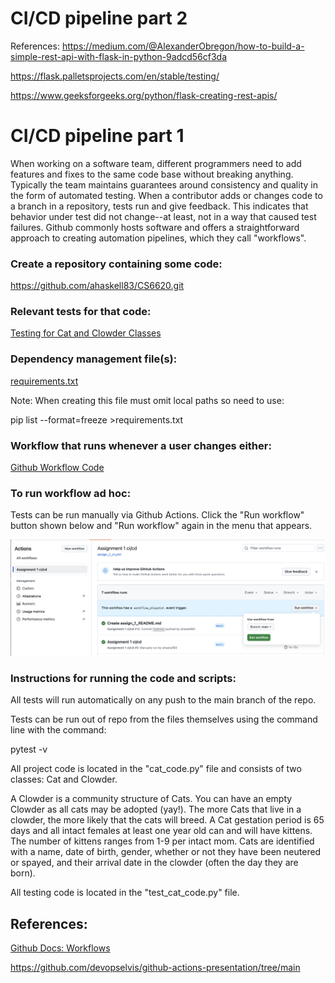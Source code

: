 
# CI/CD pipeline part 2




References: 
https://medium.com/@AlexanderObregon/how-to-build-a-simple-rest-api-with-flask-in-python-9adcd56cf3da

https://flask.palletsprojects.com/en/stable/testing/

https://www.geeksforgeeks.org/python/flask-creating-rest-apis/




# CI/CD pipeline part 1

When working on a software team, different programmers need to add features and fixes to the same code base without breaking anything. Typically the team maintains guarantees around consistency and quality in the form of automated testing. When a contributor adds or changes code to a branch in a repository, tests run and give feedback. This indicates that behavior under test did not change--at least, not in a way that caused test failures. Github commonly hosts software and offers a straightforward approach to creating automation pipelines, which they call "workflows".

 

### Create a repository containing some code:
 https://github.com/ahaskell83/CS6620.git


### Relevant tests for that code:
[Testing for Cat and Clowder Classes](test_cat_code.py)

### Dependency management file(s):

[requirements.txt](requirements.txt)
 
Note: When creating this file must omit local paths so need to use: 

pip list --format=freeze >requirements.txt

### Workflow that runs whenever a user changes either:
[Github Workflow Code](.github/workflows/assign_1_ci.yml)


### To run workflow ad hoc:

Tests can be run manually via Github Actions.
Click the "Run workflow" button shown below and "Run workflow" again in the menu that appears.

![Github Workflow Screenshot](manual_workflow.png)


### Instructions for running the code and scripts:

All tests will run automatically on any push to the main branch of the repo.

Tests can be run out of repo from the files themselves using the command line with the command:

pytest -v

All project code is located in the "cat_code.py" file and consists of two classes: Cat and Clowder.

A Clowder is a community structure of Cats. You can have an empty Clowder as all cats may be adopted (yay!). The more Cats that live in a clowder, the more likely that the cats will breed. A Cat gestation period is 65 days and all intact females at least one year old can and will have kittens. The number of kittens ranges from 1-9 per intact mom. Cats are identified with a name, date of birth, gender, whether or not they have been neutered or spayed, and their arrival date in the clowder (often the day they are born).

All testing code is located in the "test_cat_code.py" file.


## References:

[Github Docs: Workflows](https://docs.github.com/en/actions/writing-workflows)

https://github.com/devopselvis/github-actions-presentation/tree/main
